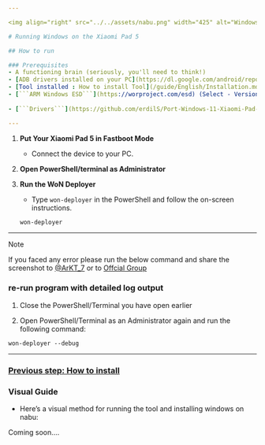 ```yaml
---

<img align="right" src="../../assets/nabu.png" width="425" alt="Windows Running On A Xiaomi Pad 5">

# Running Windows on the Xiaomi Pad 5

## How to run

### Prerequisites
- A functioning brain (seriously, you'll need to think!)
- [ADB drivers installed on your PC](https://dl.google.com/android/repository/usb_driver_r13-windows.zip)
- [Tool installed : How to install Tool](/guide/English/Installation.md)
- [```ARM Windows ESD```](https://worproject.com/esd) (Select - Version:  ```11``` Build:  ```22631.2861``` Architecture:  ```ARM64``` Edition:  ```CLIENT``` Language:  ```select your language```)
    
- [```Drivers```](https://github.com/erdilS/Port-Windows-11-Xiaomi-Pad-5/releases/tag/Drivers)

---
```


1. **Put Your Xiaomi Pad 5 in Fastboot Mode**

   - Connect the device to your PC.

2. **Open PowerShell/terminal as Administrator**

3. **Run the WoN Deployer**

   - Type `won-deployer` in the PowerShell and follow the on-screen instructions.
    ```shell
   won-deployer
   ```

---

>[!NOTE]
> If you faced any error please run the below command and share the screenshot to [@ArKT_7](https://telegram.me/ArKT_7) or to [Offcial Group](https://telegram.me/nabuwoa)

### re-run program with detailed log output

   1. Close the PowerShell/Terminal you have open earlier

   2. Open PowerShell/Terminal as an Administrator again and run the following command:

   ```shell
   won-deployer --debug
   ```
---

### [Previous step: How to install](/guide/English/Installation.md)

### Visual Guide

- Here’s a visual method for running the tool and installing windows on nabu:

Coming soon....
